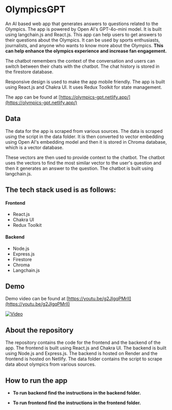 # OlympicsGPT

An AI based web app that generates answers to questions related to the Olympics. The app is powered by Open AI's GPT-4o-mini model. It is built using langchain.js and React.js. This app can help users to get answers to their questions about the Olympics. It can be used by sports enthusiasts, journalists, and anyone who wants to know more about the Olympics. **This can help enhance the olympics experience and increase fan engagement.**

The chatbot remembers the context of the conversation and users can switch between their chats with the chatbot. The chat history is stored in the firestore database.

Responsive design is used to make the app mobile friendly. The app is built using React.js and Chakra UI. It uses Redux Toolkit for state management.

The app can be found at [https://olympics-gpt.netlify.app/](https://olympics-gpt.netlify.app/)

## Data

The data for the app is scraped from various sources. The data is scraped using the script in the data folder. It is then converted to vector embedding using Open AI's embedding model and then it is stored in Chroma database, which is a vector database.

These vectors are then used to provide context to the chatbot. The chatbot uses the vectors to find the most similar vector to the user's question and then it generates an answer to the question. The chatbot is built using langchain.js.

## The tech stack used is as follows:

#### Frontend

- React.js
- Chakra UI
- Redux Toolkit

#### Backend

- Node.js
- Express.js
- Firestore
- Chroma
- Langchain.js

## Demo

Demo video can be found at [https://youtu.be/g2JIgqPMrlI](https://youtu.be/g2JIgqPMrlI)

[![Video](https://img.youtube.com/vi/g2JIgqPMrlI/hqdefault.jpg)](https://www.youtube.com/watch?v=g2JIgqPMrlI)

## About the repository

The repository contains the code for the frontend and the backend of the app. The frontend is built using React.js and Chakra UI. The backend is built using Node.js and Express.js. The backend is hosted on Render and the frontend is hosted on Netlify. The data folder contains the script to scrape data about olympics from various sources.

## How to run the app

- **To run backend find the instructions in the backend folder.**

- **To run frontend find the instructions in the frontend folder.**
